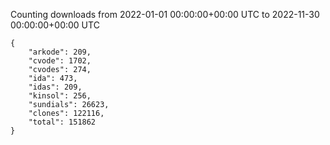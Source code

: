 
Counting downloads from 2022-01-01 00:00:00+00:00 UTC to 2022-11-30 00:00:00+00:00 UTC

```
{
    "arkode": 209,
    "cvode": 1702,
    "cvodes": 274,
    "ida": 473,
    "idas": 209,
    "kinsol": 256,
    "sundials": 26623,
    "clones": 122116,
    "total": 151862
}
```
